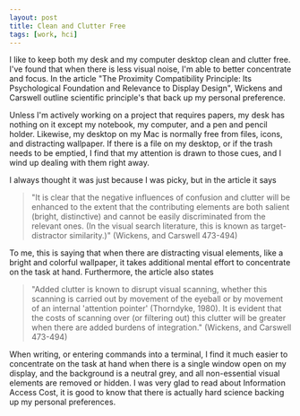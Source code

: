 ```yaml
---
layout: post
title: Clean and Clutter Free
tags: [work, hci]
---
```

I like to keep both my desk and my computer desktop clean and clutter free.  I've found that when there is less visual noise, I'm able to better concentrate and focus.  In the article "The Proximity Compatibility Principle: Its Psychological Foundation and Relevance to Display Design", Wickens and Carswell outline scientific principle's that back up my personal preference.  

Unless I'm actively working on a project that requires papers, my desk has nothing on it except my notebook, my computer, and a pen and pencil holder.  Likewise, my desktop on my Mac is normally free from files, icons, and distracting wallpaper.  If there is a file on my desktop, or if the trash needs to be emptied, I find that my attention is drawn to those cues, and I wind up dealing with them right away.  

I always thought it was just because I was picky, but in the article it says 

>"It is clear that the negative influences of confusion and clutter will be enhanced to the extent that the contributing elements are both salient (bright, distinctive) and cannot be easily discriminated from the relevant ones. (In the visual search literature, this is known as target-distractor similarity.)" (Wickens, and Carswell 473-494) 

To me, this is saying that when there are distracting visual elements, like a bright and colorful wallpaper, it takes additional mental effort to concentrate on the task at hand.  Furthermore, the article also states 

>"Added clutter is known to disrupt visual scanning, whether this scanning is carried out by movement of the eyeball or by movement of an internal 'attention pointer' (Thorndyke, 1980).  It is evident that the costs of scanning over (or filtering out) this clutter will be greater when there are added burdens of integration." (Wickens, and Carswell 473-494) 

When writing, or entering commands into a terminal, I find it much easier to concentrate on the task at hand when there is a single window open on my display, and the background is a neutral grey, and all non-essential visual elements are removed or hidden.  I was very glad to read about Information Access Cost, it is good to know that there is actually hard science backing up my personal preferences.
